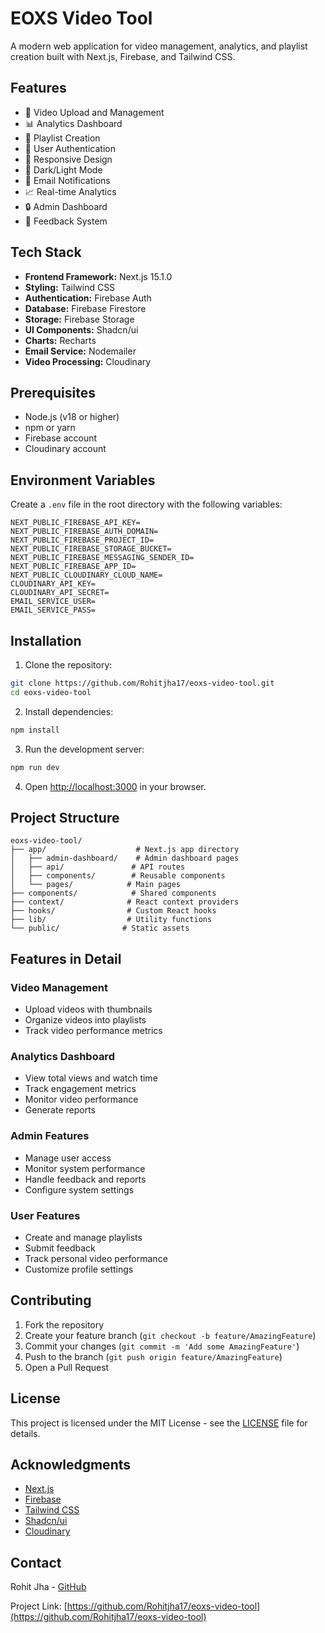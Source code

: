 # EOXS Video Tool

A modern web application for video management, analytics, and playlist creation built with Next.js, Firebase, and Tailwind CSS.

## Features

- 🎥 Video Upload and Management
- 📊 Analytics Dashboard
- 📝 Playlist Creation
- 👥 User Authentication
- 📱 Responsive Design
- 🌙 Dark/Light Mode
- 📧 Email Notifications
- 📈 Real-time Analytics
- 🔒 Admin Dashboard
- 💬 Feedback System

## Tech Stack

- **Frontend Framework:** Next.js 15.1.0
- **Styling:** Tailwind CSS
- **Authentication:** Firebase Auth
- **Database:** Firebase Firestore
- **Storage:** Firebase Storage
- **UI Components:** Shadcn/ui
- **Charts:** Recharts
- **Email Service:** Nodemailer
- **Video Processing:** Cloudinary

## Prerequisites

- Node.js (v18 or higher)
- npm or yarn
- Firebase account
- Cloudinary account

## Environment Variables

Create a `.env` file in the root directory with the following variables:

```env
NEXT_PUBLIC_FIREBASE_API_KEY=
NEXT_PUBLIC_FIREBASE_AUTH_DOMAIN=
NEXT_PUBLIC_FIREBASE_PROJECT_ID=
NEXT_PUBLIC_FIREBASE_STORAGE_BUCKET=
NEXT_PUBLIC_FIREBASE_MESSAGING_SENDER_ID=
NEXT_PUBLIC_FIREBASE_APP_ID=
NEXT_PUBLIC_CLOUDINARY_CLOUD_NAME=
CLOUDINARY_API_KEY=
CLOUDINARY_API_SECRET=
EMAIL_SERVICE_USER=
EMAIL_SERVICE_PASS=
```

## Installation

1. Clone the repository:
```bash
git clone https://github.com/Rohitjha17/eoxs-video-tool.git
cd eoxs-video-tool
```

2. Install dependencies:
```bash
npm install
```

3. Run the development server:
```bash
npm run dev
```

4. Open [http://localhost:3000](http://localhost:3000) in your browser.

## Project Structure

```
eoxs-video-tool/
├── app/                    # Next.js app directory
│   ├── admin-dashboard/    # Admin dashboard pages
│   ├── api/               # API routes
│   ├── components/        # Reusable components
│   └── pages/            # Main pages
├── components/            # Shared components
├── context/              # React context providers
├── hooks/                # Custom React hooks
├── lib/                  # Utility functions
└── public/              # Static assets
```

## Features in Detail

### Video Management
- Upload videos with thumbnails
- Organize videos into playlists
- Track video performance metrics

### Analytics Dashboard
- View total views and watch time
- Track engagement metrics
- Monitor video performance
- Generate reports

### Admin Features
- Manage user access
- Monitor system performance
- Handle feedback and reports
- Configure system settings

### User Features
- Create and manage playlists
- Submit feedback
- Track personal video performance
- Customize profile settings

## Contributing

1. Fork the repository
2. Create your feature branch (`git checkout -b feature/AmazingFeature`)
3. Commit your changes (`git commit -m 'Add some AmazingFeature'`)
4. Push to the branch (`git push origin feature/AmazingFeature`)
5. Open a Pull Request

## License

This project is licensed under the MIT License - see the [LICENSE](LICENSE) file for details.

## Acknowledgments

- [Next.js](https://nextjs.org/)
- [Firebase](https://firebase.google.com/)
- [Tailwind CSS](https://tailwindcss.com/)
- [Shadcn/ui](https://ui.shadcn.com/)
- [Cloudinary](https://cloudinary.com/)

## Contact

Rohit Jha - [GitHub](https://github.com/Rohitjha17)

Project Link: [https://github.com/Rohitjha17/eoxs-video-tool](https://github.com/Rohitjha17/eoxs-video-tool) 